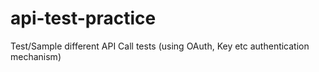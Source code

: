 api-test-practice
=================

Test/Sample different API Call tests (using OAuth, Key etc authentication mechanism)

